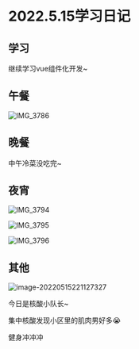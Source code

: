 # 2022.5.15学习日记

## 学习

继续学习vue组件化开发~

## 午餐

![IMG_3786](https://ypyun-cdn.u1n1.com/img/picgo/2022/05/15/20220515221015.JPG)

## 晚餐

中午冷菜没吃完~

## 夜宵

![IMG_3794](https://ypyun-cdn.u1n1.com/img/picgo/2022/05/15/20220515221028.JPG)

![IMG_3795](https://ypyun-cdn.u1n1.com/img/picgo/2022/05/15/20220515221029.JPG)

![IMG_3796](https://ypyun-cdn.u1n1.com/img/picgo/2022/05/15/20220515221053.JPG)

## 其他

![image-20220515221127327](https://ypyun-cdn.u1n1.com/img/picgo/2022/05/15/20220515221302.png)

今日是核酸小队长~

集中核酸发现小区里的肌肉男好多😭

健身冲冲冲